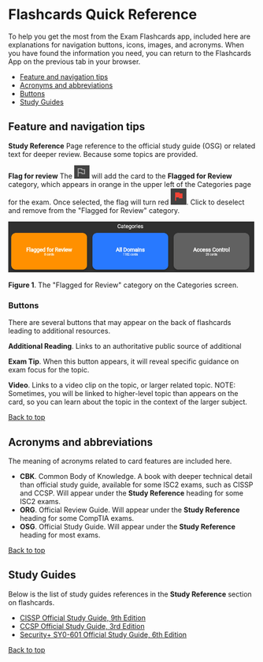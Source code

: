 
# Flashcards Quick Reference

To help you get the most from the Exam Flashcards app, included here are explanations for navigation buttons, icons, images, and acronyms. When you have found the information you need, you can return to the Flashcards App on the previous tab in your browser.

- [Feature and navigation tips](#feature-and-navigation-tips)
- [Acronyms and abbreviations](#acronyms-and-abbreviations) 
- [Buttons](#buttons)
- [Study Guides](#study-guides)

## Feature and navigation tips

**Study Reference**
Page reference to the official study guide (OSG) or related text for deeper review. Because some topics are provided.

**Flag for review**
The ![flag](/global/images/flag.jpg) will add the card to the **Flagged for Review** category, which appears in orange in the upper left of the Categories page for the exam. Once selected, the flag will turn red ![flag](/global/images/flagged.jpg). Click to deselect and remove from the "Flagged for Review" category.

![categories](/global/images/categories.jpg)

**Figure 1**. The "Flagged for Review" category on the Categories screen.

### Buttons

There are several buttons that may appear on the back of flashcards leading to additional resources.

**Additional Reading**. Links to an authoritative public source of additional 

**Exam Tip**. When this button appears, it will reveal specific guidance on exam focus for the topic.

**Video**. Links to a video clip on the topic, or larger related topic. NOTE: Sometimes, you will be linked to higher-level topic than appears on the card, so you can learn about the topic in the context of the larger subject.

[Back to top](#flashcards-quick-reference)

## Acronyms and abbreviations

The meaning of acronyms related to card features are included here.

- **CBK**. Common Body of Knowledge. A book with deeper technical detail than official study guide, available for some ISC2 exams, such as CISSP and CCSP. Will appear under the **Study Reference** heading for some ISC2 exams.
- **ORG**. Official Review Guide. Will appear under the **Study Reference** heading for some CompTIA exams.
- **OSG**. Official Study Guide. Will appear under the **Study Reference** heading for most exams.

[Back to top](#flashcards-quick-reference)

## Study Guides

Below is the list of study guides references in the **Study Reference** section on flashcards.

- [CISSP Official Study Guide, 9th Edition](https://amzn.to/3qb6z5H)
- [CCSP Official Study Guide, 3rd Edition](https://amzn.to/3HIntBY)
- [Security+ SY0-601 Official Study Guide, 6th Edition](https://amzn.to/3BALjcq)

[Back to top](#flashcards-quick-reference)
